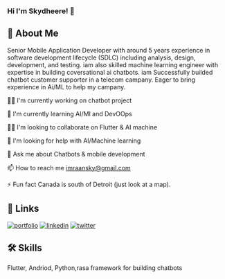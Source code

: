 ### Hi  I'm Skydheere! 👋



## 🚀 About Me
Senior Mobile Application Developer
with around 5 years experience in software development lifecycle (SDLC) including analysis,
design, development, and testing.
iam also skilled machine learning engineer
with expertise in building coversational ai chatbots.
iam Successfully builded chatbot customer supporter 
in a telecom campany. 
Eager to bring experience in Ai/ML to help my campany.


👩‍💻 I'm currently working on chatbot project

🧠 I'm currently learning AI/Ml and DevOOps

👯‍♀️ I'm looking to collaborate on Flutter & AI machine

🤔 I'm looking for help with AI/Machine learning

💬 Ask me about Chatbots & mobile development

📫 How to reach me imraansky@gmail.com

⚡️ Fun fact Canada is south of Detroit (just look at a map).


## 🔗 Links
[![portfolio](https://img.shields.io/badge/my_portfolio-000?style=for-the-badge&logo=ko-fi&logoColor=white)](https://google.com/)
[![linkedin](https://img.shields.io/badge/linkedin-0A66C2?style=for-the-badge&logo=linkedin&logoColor=white)](https://www.linkedin.com/in/imran-adem-953aaa1b6)
[![twitter](https://img.shields.io/badge/twitter-1DA1F2?style=for-the-badge&logo=twitter&logoColor=white)](https://twitter.com/)


## 🛠 Skills
Flutter, Andriod, Python,rasa framework for building chatbots


